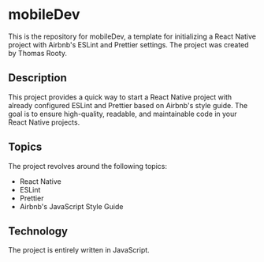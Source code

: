 # mobileDev

This is the repository for mobileDev, a template for initializing a React Native project with Airbnb's ESLint and Prettier settings. The project was created by Thomas Rooty.

## Description

This project provides a quick way to start a React Native project with already configured ESLint and Prettier based on Airbnb's style guide. The goal is to ensure high-quality, readable, and maintainable code in your React Native projects.

## Topics

The project revolves around the following topics:

- React Native
- ESLint
- Prettier
- Airbnb's JavaScript Style Guide

## Technology

The project is entirely written in JavaScript.
